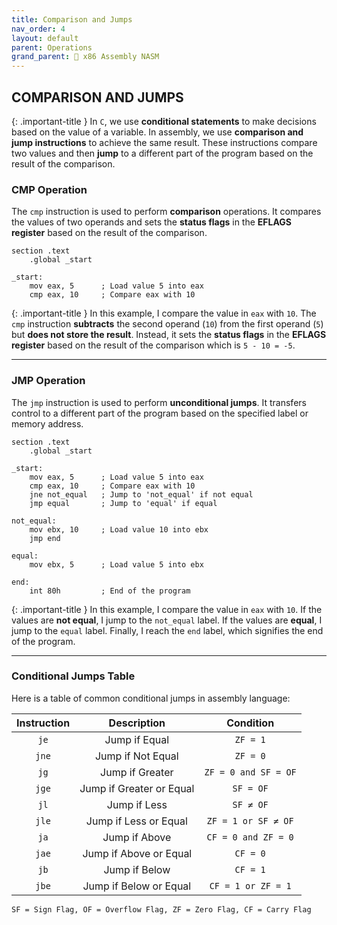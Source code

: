 ```yaml
---
title: Comparison and Jumps
nav_order: 4
layout: default
parent: Operations
grand_parent: 🔲 x86 Assembly NASM
---
```


## **COMPARISON AND JUMPS**

{: .important-title }
In `C`, we use **conditional statements** to make decisions based on the value of a variable. In assembly, we use **comparison and jump instructions** to achieve the same result. These instructions compare two values and then **jump** to a different part of the program based on the result of the comparison.

### **CMP Operation**

The `cmp` instruction is used to perform **comparison** operations. It compares the values of two operands and sets the **status flags** in the **EFLAGS register** based on the result of the comparison.

```
section .text
    .global _start

_start:
    mov eax, 5      ; Load value 5 into eax
    cmp eax, 10     ; Compare eax with 10
```

{: .important-title }
In this example, I compare the value in `eax` with `10`. The `cmp` instruction **subtracts** the second operand (`10`) from the first operand (`5`) but **does not store the result**. Instead, it sets the **status flags** in the **EFLAGS register** based on the result of the comparison which is `5 - 10 = -5`.

----

### **JMP Operation**

The `jmp` instruction is used to perform **unconditional jumps**. It transfers control to a different part of the program based on the specified label or memory address.

```
section .text
    .global _start

_start:
    mov eax, 5      ; Load value 5 into eax
    cmp eax, 10     ; Compare eax with 10
    jne not_equal   ; Jump to 'not_equal' if not equal
    jmp equal       ; Jump to 'equal' if equal

not_equal:
    mov ebx, 10     ; Load value 10 into ebx
    jmp end

equal:
    mov ebx, 5      ; Load value 5 into ebx

end:
    int 80h         ; End of the program
```

{: .important-title }
In this example, I compare the value in `eax` with `10`. If the values are **not equal**, I jump to the `not_equal` label. If the values are **equal**, I jump to the `equal` label. Finally, I reach the `end` label, which signifies the end of the program.

----

### **Conditional Jumps Table**

Here is a table of common conditional jumps in assembly language:

| Instruction | Description | Condition |
|:-----------:|:-----------:|:---------:|
| `je`        | Jump if Equal | `ZF = 1` |
| `jne`       | Jump if Not Equal | `ZF = 0` |
| `jg`        | Jump if Greater | `ZF = 0 and SF = OF` |
| `jge`       | Jump if Greater or Equal | `SF = OF` |
| `jl`        | Jump if Less | `SF ≠ OF` |
| `jle`       | Jump if Less or Equal | `ZF = 1 or SF ≠ OF` |
| `ja`        | Jump if Above | `CF = 0 and ZF = 0` |
| `jae`       | Jump if Above or Equal | `CF = 0` |
| `jb`        | Jump if Below | `CF = 1` |
| `jbe`       | Jump if Below or Equal | `CF = 1 or ZF = 1` |

`SF = Sign Flag, OF = Overflow Flag, ZF = Zero Flag, CF = Carry Flag`